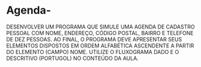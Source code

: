 # Agenda-
DESENVOLVER UM PROGRAMA QUE SIMULE UMA AGENDA DE CADASTRO PESSOAL COM NOME, ENDEREÇO, CÓDIGO POSTAL, BAIRRO E TELEFONE DE DEZ PESSOAS. AO FINAL, O PROGRAMA DEVE APRESENTAR SEUS ELEMENTOS DISPOSTOS EM ORDEM ALFABÉTICA ASCENDENTE A PARTIR DO ELEMENTO (CAMPO) NOME. UTILIZE O FLUXOGRAMA DADO E  O DESCRITIVO (PORTUGOL) NO CONTEÚDO DA AULA.
